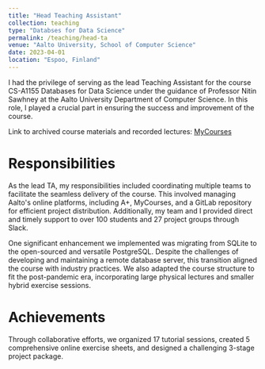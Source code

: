 ```yaml
---
title: "Head Teaching Assistant"
collection: teaching
type: "Databses for Data Science"
permalink: /teaching/head-ta
venue: "Aalto University, School of Computer Science"
date: 2023-04-01
location: "Espoo, Finland"
---
```


I had the privilege of serving as the lead Teaching Assistant for the course CS-A1155 Databases for Data Science under the guidance of Professor Nitin Sawhney at the Aalto University Department of Computer Science. In this role, I played a crucial part in ensuring the success and improvement of the course.

Link to archived course materials and recorded lectures: [MyCourses](https://mycourses.aalto.fi/course/view.php?id=36656#:~:text=Minh%20Dinh%20Trong%20(email%3A%C2%A0minh.dinhtrong%40domain)%20%2D%20Lead%20TA)

Responsibilities 
======
As the lead TA, my responsibilities included coordinating multiple teams to facilitate the seamless delivery of the course. This involved managing Aalto's online platforms, including A+, MyCourses, and a GitLab repository for efficient project distribution. Additionally, my team and I provided direct and timely support to over 100 students and 27 project groups through Slack.

One significant enhancement we implemented was migrating from SQLite to the open-sourced and versatile PostgreSQL. Despite the challenges of developing and maintaining a remote database server, this transition aligned the course with industry practices. We also adapted the course structure to fit the post-pandemic era, incorporating large physical lectures and smaller hybrid exercise sessions.

Achievements
======
Through collaborative efforts, we organized 17 tutorial sessions, created 5 comprehensive online exercise sheets, and designed a challenging 3-stage project package.


